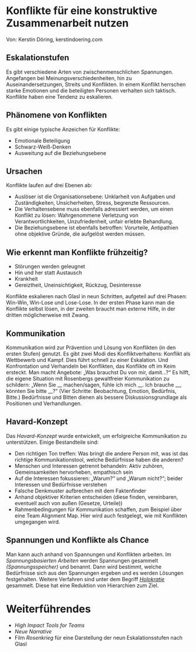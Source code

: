 # Konflikte für eine konstruktive Zusammenarbeit nutzen

Von: Kerstin Döring, kerstindoering.com

## Eskalationstufen

Es gibt verschiedene Arten von zwischenmenschlichen Spannungen. Angefangen bei Meinungsverschiedenheiten, hin zu Auseinandersetzungen, Streits und Konflikten. In einem Konflikt herrschen starke Emotionen und die beteiligten Personen verhalten sich taktisch. Konflikte haben eine Tendenz zu eskalieren.

## Phänomene von Konflikten

Es gibt einige typische Anzeichen für Konflikte:

- Emotionale Beteiligung
- Schwarz-Weiß-Denken
- Ausweitung auf die Beziehungsebene

## Ursachen

Konflikte laufen auf drei Ebenen ab:

- Auslöser ist die Organisationsebene: Unklarheit von Aufgaben und Zuständigkeiten, Unsicherheiten, Stress, begrenzte Ressourcen.
- Die Verhaltensebene muss ebenfalls adressiert werden, um einen Konflikt zu lösen: Wahrgenommene Verletzung von Verantwortlichkeiten, Unzufriedenheit, unfair erlebte Behandlung.
- Die Beziehungsebene ist ebenfalls betroffen: Vorurteile, Antipathien ohne objektive Gründe, die aufgelöst werden müssen.

## Wie erkennt man Konflikte frühzeitig?

- Störungen werden geleugnet
- Hin und her statt Austausch
- Krankheit
- Gereiztheit, Uneinsichtigkeit, Rückzug, Desinteresse

Konflikte eskalieren nach Glasl in neun Schritten, aufgeteil auf drei Phasen: Win-Win, Win-Lose und Lose-Lose. In der ersten Phase kann man die Konflikte selbst lösen, in der zweiten braucht man externe Hilfe, in der dritten möglicherweise mit Zwang.

## Kommunikation

Kommunikation wird zur Prävention und Lösung von Konflikten (in den ersten Stufen) genutzt. Es gibt zwei Modi des Konfliktverhaltens: Konflikt als Wettbewerb und Kampf. Dies führt schnell zu einer Eskalation. Und Konfrontation und Verhandeln bei Konflikten, das Konflikte oft im Keim ersteckt. Man macht Angebote: „Was brauchst Du von mir, damit…?“ Es hilft, die eigene Situation mit Rosenbergs gewaltfreier Kommunikation zu schildern: „Wenn Sie __ machen/sagen, fühle ich mich __. Ich brauche __, könnten Sie bitte __?“ (Vier Schritte: Beobachtung, Emotion, Bedürfnis, Bitte.) Bedürfnisse und Bitten dienen als bessere Diskussionsgrundlage als Positionen und Verhandlungen.

## Havard-Konzept

Das *Havard-Konzept* wurde entwickelt, um erfolgreiche Kommunikation zu unterstützen. Einige Bestandteile sind:

- Den richtigen Ton treffen: Was bringt die andere Person mit, was ist das richtige Kommunikationstool, welche Bedürfnisse haben die anderen?
- Menschen und Interessen getrennt behandeln: Aktiv zuhören, Gemeinsamkeiten hervorheben, empathisch sein
- Auf die Interessen fokussieren: „Warum?“ und „Warum nicht?“; beider Interessen und Bedürfnisse verstehen
- Falsche Denkmuster aufbrechen mit dem Faktenfinder
- Anhand objektiver Kriterien entscheiden (diese finden, vereinbaren, eventuell auch von außen (Gesetze, Urteile))
- Rahmenbedingungen für Kommunikation schaffen, zum Beispiel über eine Team Alignment Map. Hier wird auch festgelegt, wie mit Konflikten umgegangen wird.

## Spannungen und Konflikte als Chance

Man kann auch anhand von Spannungen und Konflikten arbeiten. Im *Spannungsbasierten Arbeiten* werden Spannungen gesammelt *(Spannungsspeicher)* und benannt. Dann wird bestimmt, welche Bedürfnisse sich aus den Spannungen ergeben und es werden Lösungen festgehalten. Weitere Verfahren sind unter dem Begriff [*Holokratie*](https://de.wikipedia.org/wiki/Holokratie) gesammelt. Diese hat eine Reduktion von Hierarchien zum Ziel.

# Weiterführendes

- *High Impact Tools for Teams*
- *Neue Narrative*
- Film *Rosenkrieg* für eine Darstellung der neun Eskalationsstufen nach Glasl